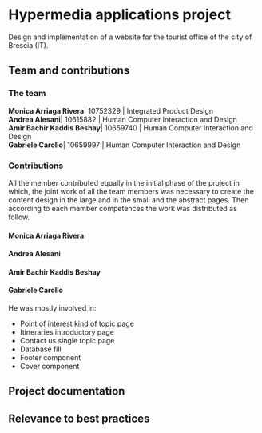 # Hypermedia applications project
Design and implementation of a website for the tourist office of the city of Brescia (IT).
## Team and contributions
### The team
**Monica Arriaga Rivera**| 10752329 | Integrated Product Design  
**Andrea Alesani**| 10615882 | Human Computer Interaction and Design  
**Amir Bachir Kaddis Beshay**| 10659740 | Human Computer Interaction and Design  
**Gabriele Carollo**| 10659997 | Human Computer Interaction and Design  
### Contributions
All the member contributed equally in the initial phase of the project in which, the joint work of all the team members was necessary to create the content design in the large and in the small and the abstract pages.
Then according to each member competences the work was distributed as follow. 
#### Monica Arriaga Rivera
#### Andrea Alesani
#### Amir Bachir Kaddis Beshay
#### Gabriele Carollo
He was mostly involved in:
* Point of interest kind of topic page
* Itineraries introductory page
* Contact us single topic page
* Database fill
* Footer component
* Cover component
## Project documentation
## Relevance to best practices


